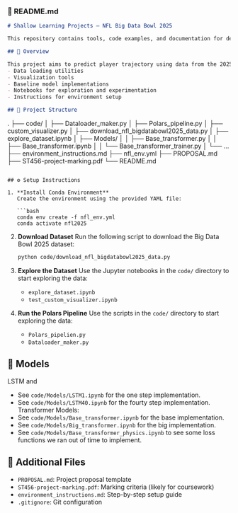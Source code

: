 ### 📘 README.md

```markdown
# Shallow Learning Projects – NFL Big Data Bowl 2025

This repository contains tools, code examples, and documentation for developing shallow learning models, with a specific focus on the NFL Big Data Bowl 2025 dataset.

## 🏈 Overview

This project aims to predict player trajectory using data from the 2025 Big Data Bowl competition:
- Data loading utilities
- Visualization tools
- Baseline model implementations
- Notebooks for exploration and experimentation
- Instructions for environment setup

## 📁 Project Structure

```

.
├── code/
│   ├── Dataloader\_maker.py
│   ├── Polars\_pipeline.py
│   ├── custom\_visualizer.py
│   ├── download\_nfl\_bigdatabowl2025\_data.py
│   ├── explore\_dataset.ipynb
│   ├── Models/
│   │   ├── Base\_transformer.py
│   │   ├── Base\_transformer.ipynb
│   │   └── Base\_transformer\_trainer.py
│   └── ...
├── environment\_instructions.md
├── nfl\_env.yml
├── PROPOSAL.md
├── ST456-project-marking.pdf
└── README.md

````

## ⚙️ Setup Instructions

1. **Install Conda Environment**  
   Create the environment using the provided YAML file:

   ```bash
   conda env create -f nfl_env.yml
   conda activate nfl2025
````

2. **Download Dataset**
   Run the following script to download the Big Data Bowl 2025 dataset:

   ```bash
   python code/download_nfl_bigdatabowl2025_data.py
   ```

3. **Explore the Dataset**
   Use the Jupyter notebooks in the `code/` directory to start exploring the data:

   * `explore_dataset.ipynb`
   * `test_custom_visualizer.ipynb`

4. **Run the Polars Pipeline**
   Use the scripts in the `code/` directory to start exploring the data:

   * `Polars_pipelien.py`
   * `Dataloader_maker.py`
   

## 🧠 Models

LSTM and 
  * See `code/Models/LSTM1.ipynb` for the one step implementation.
  * See `code/Models/LSTM40.ipynb` for the fourty step implementation.
Transformer Models:
  * See `code/Models/Base_transformer.ipynb` for the base implementation.
  * See `code/Models/Big_transformer.ipynb` for the big implementation.
  * See `code/Models/Base_transformer_physics.ipynb` to see some loss functions we ran out of time to implement.

## 📄 Additional Files

* `PROPOSAL.md`: Project proposal template
* `ST456-project-marking.pdf`: Marking criteria (likely for coursework)
* `environment_instructions.md`: Step-by-step setup guide
* `.gitignore`: Git configuration
